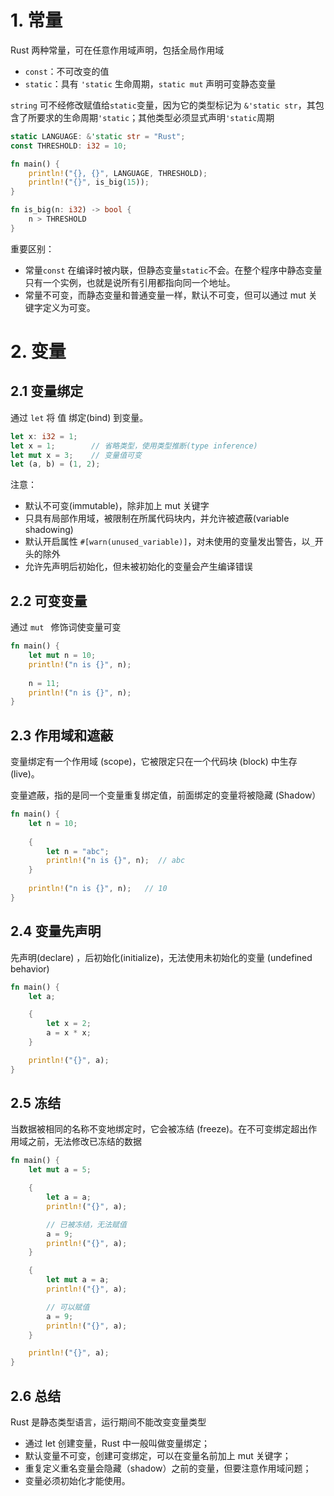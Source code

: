 # 1. 常量

Rust 两种常量，可在任意作用域声明，包括全局作用域

- `const`：不可改变的值
- `static`：具有 `'static` 生命周期，`static mut` 声明可变静态变量

`string` 可不经修改赋值给`static`变量，因为它的类型标记为 `&'static str`，其包含了所要求的生命周期`'static`；其他类型必须显式声明`'static`周期

```rust
static LANGUAGE: &'static str = "Rust";
const THRESHOLD: i32 = 10;

fn main() {
    println!("{}, {}", LANGUAGE, THRESHOLD);
    println!("{}", is_big(15));
}

fn is_big(n: i32) -> bool {
    n > THRESHOLD
}
```

重要区别：

- 常量`const` 在编译时被内联，但静态变量`static`不会。在整个程序中静态变量只有一个实例，也就是说所有引用都指向同一个地址。
- 常量不可变，而静态变量和普通变量一样，默认不可变，但可以通过 mut 关键字定义为可变。



# 2. 变量

## 2.1 变量绑定

通过 `let` 将 值 绑定(bind) 到变量。

```rust
let x: i32 = 1;
let x = 1;        // 省略类型，使用类型推断(type inference)
let mut x = 3;    // 变量值可变
let (a, b) = (1, 2);
```

注意：

- 默认不可变(immutable)，除非加上 mut 关键字
- 只具有局部作用域，被限制在所属代码块内，并允许被遮蔽(variable shadowing)
- 默认开启属性 `#[warn(unused_variable)]`，对未使用的变量发出警告，以`_`开头的除外
- 允许先声明后初始化，但未被初始化的变量会产生编译错误



## 2.2 可变变量

通过 `mut ` 修饰词使变量可变

```rust
fn main() {
    let mut n = 10;
    println!("n is {}", n);
    
    n = 11;
    println!("n is {}", n);
}
```



## 2.3 作用域和遮蔽

变量绑定有一个作用域 (scope)，它被限定只在一个代码块 (block) 中生存 (live)。

变量遮蔽，指的是同一个变量重复绑定值，前面绑定的变量将被隐藏 (Shadow）

```rust
fn main() {
    let n = 10;
    
    {
        let n = "abc";
        println!("n is {}", n);  // abc
    }
    
   	println!("n is {}", n);   // 10
}
```



## 2.4 变量先声明

先声明(declare) ，后初始化(initialize)，无法使用未初始化的变量 (undefined behavior)

```rust
fn main() {
    let a;

    {
        let x = 2;
        a = x * x;
    }

    println!("{}", a);
}
```



## 2.5 冻结

当数据被相同的名称不变地绑定时，它会被冻结 (freeze)。在不可变绑定超出作用域之前，无法修改已冻结的数据

```rust
fn main() {
    let mut a = 5;

    {
        let a = a;
        println!("{}", a);

        // 已被冻结，无法赋值
        a = 9;
        println!("{}", a);
    }

    {
        let mut a = a;
        println!("{}", a);

        // 可以赋值
        a = 9;
        println!("{}", a);
    }

    println!("{}", a);
}
```



## 2.6 总结

Rust 是静态类型语言，运行期间不能改变变量类型

- 通过 let 创建变量，Rust 中一般叫做变量绑定；
- 默认变量不可变，创建可变绑定，可以在变量名前加上 mut 关键字；
- 重复定义重名变量会隐藏（shadow）之前的变量，但要注意作用域问题；
- 变量必须初始化才能使用。


